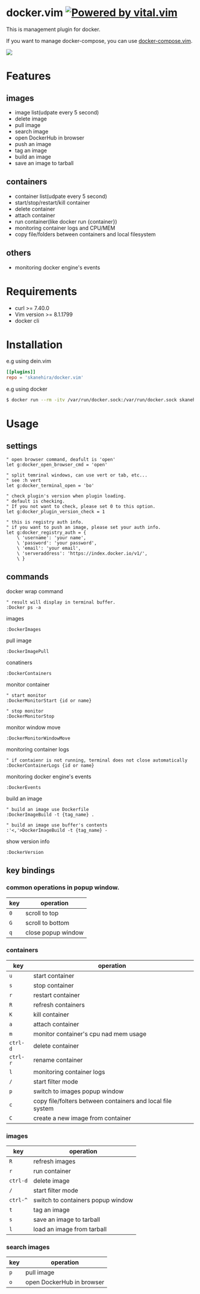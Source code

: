 # docker.vim [![Powered by vital.vim](https://img.shields.io/badge/powered%20by-vital.vim-80273f.svg)](https://github.com/vim-jp/vital.vim)

This is management plugin for docker.

If you want to manage docker-compose, you can use [docker-compose.vim](https://github.com/skanehira/docker-compose.vim).

![](https://imgur.com/5h1FufL.gif)

# Features
## images
- image list(udpate every 5 second)
- delete image
- pull image
- search image
- open DockerHub in browser
- push an image
- tag an image
- build an image
- save an image to tarball

## containers
- container list(udpate every 5 second)
- start/stop/restart/kill container
- delete container
- attach container
- run container(like docker run {container})
- monitoring container logs and CPU/MEM
- copy file/folders between containers and local filesystem

## others
- monitoring docker engine's events

# Requirements
- curl >= 7.40.0
- Vim version >= 8.1.1799
- docker cli

# Installation
e.g using dein.vim

```toml
[[plugins]]
repo = 'skanehira/docker.vim'
```

e.g using docker

```sh
$ docker run --rm -itv /var/run/docker.sock:/var/run/docker.sock skanehira/docker.vim
```

# Usage
## settings
```vim
" open browser command, deafult is 'open'
let g:docker_open_browser_cmd = 'open'

" split temrinal windows, can use vert or tab, etc...
" see :h vert
let g:docker_terminal_open = 'bo'

" check plugin's version when plugin loading.
" default is checking.
" If you not want to check, please set 0 to this option.
let g:docker_plugin_version_check = 1

" this is registry auth info.
" if you want to push an image, please set your auth info.
let g:docker_registry_auth = {
	\ 'username': 'your name',
	\ 'password': 'your password',
	\ 'email': 'your email',
	\ 'serveraddress': 'https://index.docker.io/v1/',
	\ }

```

## commands
docker wrap command

```vim
" result will display in terminal buffer.
:Docker ps -a
```

images
```vim
:DockerImages
```

pull image
```vim
:DockerImagePull
```

conatiners
```vim
:DockerContainers
```

monitor container
```vim
" start monitor
:DockerMonitorStart {id or name}

" stop monitor
:DockerMonitorStop
```

monitor window move
```vim
:DockerMonitorWindowMove
```

monitoring container logs
```vim
" if contaienr is not running, terminal does not close automatically
:DockerContainerLogs {id or name}
```

monitoring docker engine's events
```vim
:DockerEvents
```

build an image
```vim
" build an image use Dockerfile
:DockerImageBuild -t {tag_name} .

" build an image use buffer's contents
:'<,'>DockerImageBuild -t {tag_name} -
```

show version info
```vim
:DockerVersion
```

## key bindings
### common operations in popup window.

| key | operation          |
|-----|--------------------|
| `0` | scroll to top      |
| `G` | scroll to bottom   |
| `q` | close popup window |

### containers

| key      | operation                                                  |
|----------|------------------------------------------------------------|
| `u`      | start container                                            |
| `s`      | stop container                                             |
| `r`      | restart container                                          |
| `R`      | refresh containers                                         |
| `K`      | kill container                                             |
| `a`      | attach container                                           |
| `m`      | monitor container's cpu nad mem usage                      |
| `ctrl-d` | delete container                                           |
| `ctrl-r` | rename container                                           |
| `l`      | monitoring container logs                                  |
| `/`      | start filter mode                                          |
| `p`      | switch to images popup window                              |
| `c`      | copy file/folters between containers and local file system |
| `C`      | create a new image from container                          |

### images

| key      | operation                         |
|----------|-----------------------------------|
| `R`      | refresh images                    |
| `r`      | run container                     |
| `ctrl-d` | delete image                      |
| `/`      | start filter mode                 |
| `ctrl-^` | switch to containers popup window |
| `t`      | tag an image                      |
| `s`      | save an image to tarball          |
| `l`      | load an image from tarball        |

### search images

| key | operation                 |
|-----|---------------------------|
| `p` | pull image                |
| `o` | open DockerHub in browser |


